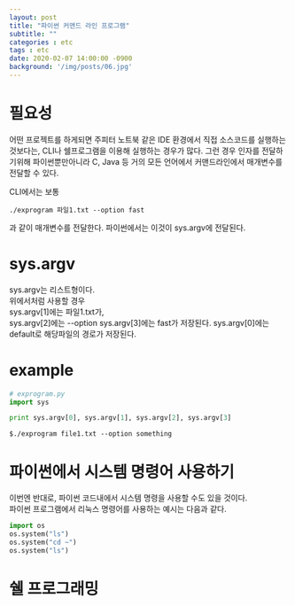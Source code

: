```yaml
---
layout: post
title: "파이썬 커맨드 라인 프로그램"
subtitle: ""
categories : etc
tags : etc
date: 2020-02-07 14:00:00 -0900
background: '/img/posts/06.jpg'
---
```



# 필요성
 어떤 프로젝트를 하게되면 주피터 노트북 같은 IDE 환경에서 직접 소스코드를
  실행하는 것보다는, CLI나  쉘프로그램을 이용해 실행하는 경우가 많다. 그런 경우 인자를 전달하기위해
  파이썬뿐만아니라 C, Java 등 거의 모든 언어에서 커맨드라인에서 매개변수를 전달할 수 있다.

  CLI에서는 보통  
  ``` 
  ./exprogram 파일1.txt --option fast
  ```  
  과 같이 매개변수를 전달한다.
  파이썬에서는 이것이 sys.argv에 전달된다.
  
# sys.argv 
sys.argv는  리스트형이다.  
 위에서처럼 사용할 경우  
 sys.argv[1]에는 파일1.txt가,  
 sys.argv[2]에는 --option
 sys.argv[3]에는 fast가 저장된다.
 sys.argv[0]에는 default로 해당파일의 경로가 저장된다.  

# example
``` python
# exprogram.py
import sys

print sys.argv[0], sys.argv[1], sys.argv[2], sys.argv[3]
```

```
$./exprogram file1.txt --option something
```


# 파이썬에서 시스템 명령어 사용하기
이번엔 반대로, 파이썬 코드내에서 시스템 명령을 사용할 수도 있을 것이다.  
파이썬 프로그램에서 리눅스 명령어를 사용하는 예시는 다음과 같다.

```python
import os
os.system("ls")
os.system("cd ~")
os.system("ls")
```


# 쉘 프로그래밍